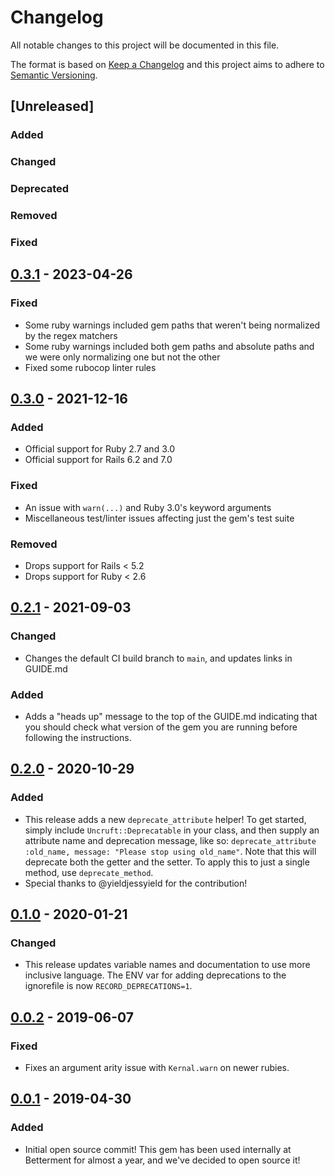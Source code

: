 # Changelog
All notable changes to this project will be documented in this file.

The format is based on [Keep a Changelog](http://keepachangelog.com/en/1.0.0/)
and this project aims to adhere to [Semantic Versioning](http://semver.org/spec/v2.0.0.html).

## [Unreleased]
### Added <!-- for new features. -->
### Changed <!-- for changes in existing functionality. -->
### Deprecated <!-- for soon-to-be removed features. -->
### Removed <!-- for now removed features. -->
### Fixed <!-- for any bug fixes. -->

## [0.3.1] - 2023-04-26
### Fixed
- Some ruby warnings included gem paths that weren't being normalized by the
  regex matchers
- Some ruby warnings included both gem paths and absolute paths and we were
  only normalizing one but not the other
- Fixed some rubocop linter rules

## [0.3.0] - 2021-12-16
### Added
- Official support for Ruby 2.7 and 3.0
- Official support for Rails 6.2 and 7.0
### Fixed
- An issue with `warn(...)` and Ruby 3.0's keyword arguments
- Miscellaneous test/linter issues affecting just the gem's test suite
### Removed
- Drops support for Rails < 5.2
- Drops support for Ruby < 2.6

## [0.2.1] - 2021-09-03
### Changed
- Changes the default CI build branch to `main`, and updates links in GUIDE.md
### Added
- Adds a "heads up" message to the top of the GUIDE.md indicating that you
  should check what version of the gem you are running before following the
  instructions.

## [0.2.0] - 2020-10-29
### Added
- This release adds a new `deprecate_attribute` helper! To get started, simply
  include `Uncruft::Deprecatable` in your class, and then supply an attribute
  name and deprecation message, like so: `deprecate_attribute :old_name,
  message: "Please stop using old_name"`. Note that this will deprecate both
  the getter and the setter. To apply this to just a single method, use
  `deprecate_method`.
- Special thanks to @yieldjessyield for the contribution!

## [0.1.0] - 2020-01-21
### Changed
- This release updates variable names and documentation to use more inclusive
  language. The ENV var for adding deprecations to the ignorefile is now
  `RECORD_DEPRECATIONS=1`.

## [0.0.2] - 2019-06-07
### Fixed
- Fixes an argument arity issue with `Kernal.warn` on newer rubies.

## [0.0.1] - 2019-04-30
### Added
- Initial open source commit! This gem has been used internally at Betterment
  for almost a year, and we've decided to open source it!

[0.3.1]: https://github.com/betterment/uncruft/compare/v0.3.0...v0.3.1
[0.3.0]: https://github.com/betterment/uncruft/compare/v0.2.1...v0.3.0
[0.2.1]: https://github.com/betterment/uncruft/compare/v0.2.0...v0.2.1
[0.2.0]: https://github.com/betterment/uncruft/compare/v0.1.0...v0.2.0
[0.1.0]: https://github.com/betterment/uncruft/compare/v0.0.2...v0.1.0
[0.0.2]: https://github.com/betterment/uncruft/compare/v0.0.1...v0.0.2
[0.0.1]: https://github.com/betterment/uncruft/releases/tag/v0.0.1
